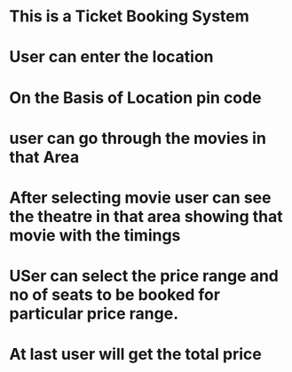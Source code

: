 # This is a Ticket Booking System
# User can enter the location 
# On the Basis of Location pin code 
# user can go through the movies in that Area
# After selecting movie user can see the theatre in that area showing that movie with the timings
# USer can select the price range and no of seats to be booked for particular price range.
# At last user will get the total price
